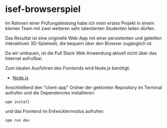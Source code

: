 # isef-browserspiel

Im Rahmen einer Prüfungsleistung habe ich mein erstes Projekt in einem kleinen Team mit zwei weiteren sehr talentierten Studenten leiten dürfen. 

Das Resultat ist eine originelle Web-App mit einer persistenten und geteilten interaktiven 3D-Spielwelt, die bequem über den Browser zugänglich ist.

Da wir umbauen, ist die Full Stack Web Anwendung aktuell nicht über das Internet aufrufbar.

Zum lokalen Ausführen des Frontends wird Node.js benötigt:
- [Node.js](https://nodejs.org/)

Anschließend den "client-app" Ordner der geklonten Repository im Terminal aufrufen und die Dependencies installieren:
```
npm install
```
und das Frontend im Entwicklermodus aufrufen:
```
npm run dev
